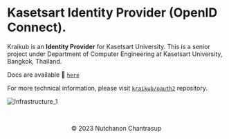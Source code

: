 # Kasetsart Identity Provider (OpenID Connect).
Kraikub is an **Identity Provider** for Kasetsart University. This is a senior project under Department of Computer Engineering 
at Kasetsart University, Bangkok, Thailand.

Docs are available 📖 [`here`](https://github.com/kraikub/documentation)

For more technical information, please visit [`kraikub/oauth2`](https://github.com/kraikub/oauth2) repository.

![Infrastructure_1](https://user-images.githubusercontent.com/62375505/230584512-eebb1739-b52e-4cb6-8e6b-3ba69c249caf.png)


<br />
<p align="center">© 2023 Nutchanon Chantrasup</p>
